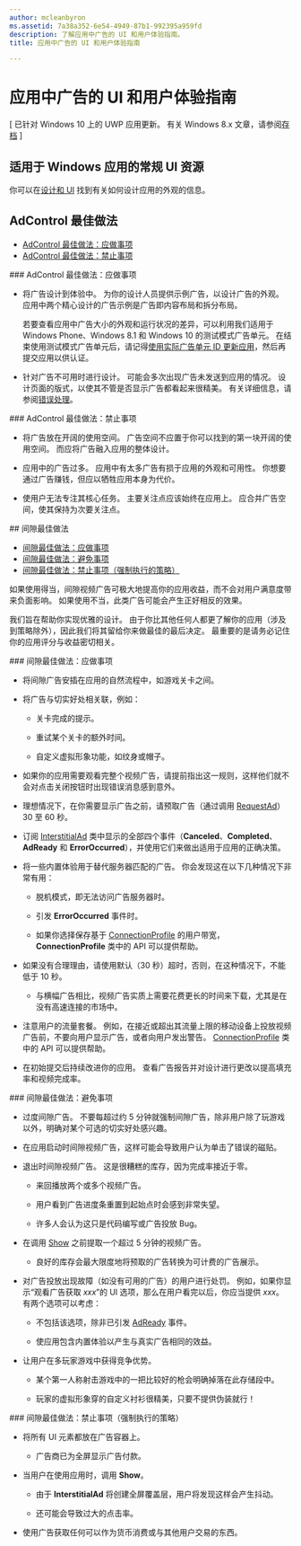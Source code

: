 ```yaml
---
author: mcleanbyron
ms.assetid: 7a38a352-6e54-4949-87b1-992395a959fd
description: 了解应用中广告的 UI 和用户体验指南。
title: 应用中广告的 UI 和用户体验指南

---
```


# 应用中广告的 UI 和用户体验指南


\[ 已针对 Windows 10 上的 UWP 应用更新。 有关 Windows 8.x 文章，请参阅[存档](http://go.microsoft.com/fwlink/p/?linkid=619132) \]

## 适用于 Windows 应用的常规 UI 资源

你可以在[设计和 UI](https://developer.microsoft.com/windows/design) 找到有关如何设计应用的外观的信息。

## AdControl 最佳做法

* [AdControl 最佳做法：应做事项](#adcontrolbestpracticesdo10)
* [AdControl 最佳做法：禁止事项](#adcontrolbestpracticesdont10)

<span id="adcontrolbestpracticesdo10"/>
### AdControl 最佳做法：应做事项

* 将广告设计到体验中。 为你的设计人员提供示例广告，以设计广告的外观。 应用中两个精心设计的广告示例是广告即内容布局和拆分布局。

  若要查看应用中广告大小的外观和运行状况的差异，可以利用我们适用于 Windows Phone、Windows 8.1 和 Windows 10 的测试模式广告单元。 在结束使用测试模式广告单元后，请记得[使用实际广告单元 ID 更新应用](set-up-ad-units-in-your-app.md)，然后再提交应用以供认证。

* 针对广告不可用时进行设计。 可能会多次出现广告未发送到应用的情况。 设计页面的版式，以使其不管是否显示广告都看起来很精美。 有关详细信息，请参阅[错误处理](error-handling-with-advertising-libraries.md)。

<span id="adcontrolbestpracticesdont10"/>
### AdControl 最佳做法：禁止事项

* 将广告放在开阔的使用空间。 广告空间不应置于你可以找到的第一块开阔的使用空间。 而应将广告融入应用的整体设计。

* 应用中的广告过多。 应用中有太多广告有损于应用的外观和可用性。 你想要通过广告赚钱，但应以牺牲应用本身为代价。

* 使用户无法专注其核心任务。 主要关注点应该始终在应用上。 应合并广告空间，使其保持为次要关注点。

<span id="interstitialbestpractices10"/>
## 间隙最佳做法

* [间隙最佳做法：应做事项](#interstitialbestpracticesdo10)
* [间隙最佳做法：避免事项](#interstitialbestpracticesavoid10)
* [间隙最佳做法：禁止事项（强制执行的策略）](#interstitialbestpracticesnever10)

如果使用得当，间隙视频广告可极大地提高你的应用收益，而不会对用户满意度带来负面影响。 如果使用不当，此类广告可能会产生正好相反的效果。

我们旨在帮助你实现优雅的设计。 由于你比其他任何人都更了解你的应用（涉及到策略除外），因此我们将其留给你来做最佳的最后决定。 最重要的是请务必记住你的应用评分与收益密切相关。

<span id="interstitialbestpracticesdo10"/>
### 间隙最佳做法：应做事项

* 将间隙广告安插在应用的自然流程中，如游戏关卡之间。

* 将广告与切实好处相关联，例如：

    * 关卡完成的提示。

    * 重试某个关卡的额外时间。

    * 自定义虚拟形象功能，如纹身或帽子。

* 如果你的应用需要观看完整个视频广告，请提前指出这一规则，这样他们就不会对点击关闭按钮时出现错误消息感到意外。

* 理想情况下，在你需要显示广告之前，请预取广告（通过调用 [RequestAd](https://msdn.microsoft.com/library/windows/apps/microsoft.advertising.winrt.ui.interstitialad.requestad.aspx)）30 至 60 秒。

* 订阅 [InterstitialAd](https://msdn.microsoft.com/library/windows/apps/microsoft.advertising.winrt.ui.interstitialad.aspx) 类中显示的全部四个事件（**Canceled**、**Completed**、**AdReady** 和 **ErrorOccurred**），并使用它们来做出适用于应用的正确决策。

* 将一些内置体验用于替代服务器匹配的广告。 你会发现这在以下几种情况下非常有用：

    * 脱机模式，即无法访问广告服务器时。

    * 引发 **ErrorOccurred** 事件时。

    * 如果你选择保存基于 [ConnectionProfile](https://msdn.microsoft.com/library/windows/apps/windows.networking.connectivity.connectionprofile.aspx) 的用户带宽，**ConnectionProfile** 类中的 API 可以提供帮助。

* 如果没有合理理由，请使用默认（30 秒）超时，否则，在这种情况下，不能低于 10 秒。

    * 与横幅广告相比，视频广告实质上需要花费更长的时间来下载，尤其是在没有高速连接的市场中。


* 注意用户的流量套餐。 例如，在接近或超出其流量上限的移动设备上投放视频广告前，不要向用户显示广告，或者向用户发出警告。 [ConnectionProfile](https://msdn.microsoft.com/library/windows/apps/windows.networking.connectivity.connectionprofile.aspx) 类中的 API 可以提供帮助。

* 在初始提交后持续改进你的应用。 查看广告报告并对设计进行更改以提高填充率和视频完成率。

<span id="interstitialbestpracticesavoid10"/>
### 间隙最佳做法：避免事项

* 过度间隙广告。 不要每超过约 5 分钟就强制间隙广告，除非用户除了玩游戏以外，明确对某个可选的切实好处感兴趣。

* 在应用启动时间隙视频广告，这样可能会导致用户认为单击了错误的磁贴。

* 退出时间隙视频广告。 这是很糟糕的库存，因为完成率接近于零。

    * 来回播放两个或多个视频广告。

    * 用户看到广告进度条重置到起始点时会感到非常失望。

    * 许多人会认为这只是代码编写或广告投放 Bug。

* 在调用 [Show](https://msdn.microsoft.com/library/windows/apps/microsoft.advertising.winrt.ui.interstitialad.show.aspx) 之前提取一个超过 5 分钟的视频广告。

    * 良好的库存会最大限度地将预取的广告转换为可计费的广告展示。


* 对广告投放出现故障（如没有可用的广告）的用户进行处罚。 例如，如果你显示“观看广告获取 *xxx*”的 UI 选项，那么在用户看完以后，你应当提供 *xxx*。 有两个选项可以考虑：

    * 不包括该选项，除非已引发 [AdReady](https://msdn.microsoft.com/library/windows/apps/microsoft.advertising.winrt.ui.interstitialad.adready.aspx) 事件。

    * 使应用包含内置体验以产生与真实广告相同的效益。

* 让用户在多玩家游戏中获得竞争优势。

    * 某个第一人称射击游戏中的一把比较好的枪会明确掉落在此存储段中。

    * 玩家的虚拟形象穿的自定义衬衫很精美，只要不提供伪装就行！

<span id="interstitialbestpracticesnever10"/>
### 间隙最佳做法：禁止事项（强制执行的策略）

* 将所有 UI 元素都放在广告容器上。

    * 广告商已为全屏显示广告付款。


* 当用户在使用应用时，调用 **Show**。

    * 由于 **InterstitialAd** 将创建全屏覆盖层，用户将发现这样会产生抖动。

    * 还可能会导致过大的点击率。

* 使用广告获取任何可以作为货币消费或与其他用户交易的东西。

 

 


<!--HONumber=May16_HO2-->


